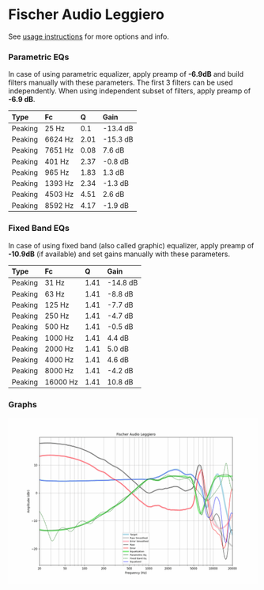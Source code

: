 # Fischer Audio Leggiero
See [usage instructions](https://github.com/jaakkopasanen/AutoEq#usage) for more options and info.

### Parametric EQs
In case of using parametric equalizer, apply preamp of **-6.9dB** and build filters manually
with these parameters. The first 3 filters can be used independently.
When using independent subset of filters, apply preamp of **-6.9 dB**.

| Type    | Fc      |    Q | Gain     |
|:--------|:--------|:-----|:---------|
| Peaking | 25 Hz   | 0.1  | -13.4 dB |
| Peaking | 6624 Hz | 2.01 | -15.3 dB |
| Peaking | 7651 Hz | 0.08 | 7.6 dB   |
| Peaking | 401 Hz  | 2.37 | -0.8 dB  |
| Peaking | 965 Hz  | 1.83 | 1.3 dB   |
| Peaking | 1393 Hz | 2.34 | -1.3 dB  |
| Peaking | 4503 Hz | 4.51 | 2.6 dB   |
| Peaking | 8592 Hz | 4.17 | -1.9 dB  |

### Fixed Band EQs
In case of using fixed band (also called graphic) equalizer, apply preamp of **-10.9dB**
(if available) and set gains manually with these parameters.

| Type    | Fc       |    Q | Gain     |
|:--------|:---------|:-----|:---------|
| Peaking | 31 Hz    | 1.41 | -14.8 dB |
| Peaking | 63 Hz    | 1.41 | -8.8 dB  |
| Peaking | 125 Hz   | 1.41 | -7.7 dB  |
| Peaking | 250 Hz   | 1.41 | -4.7 dB  |
| Peaking | 500 Hz   | 1.41 | -0.5 dB  |
| Peaking | 1000 Hz  | 1.41 | 4.4 dB   |
| Peaking | 2000 Hz  | 1.41 | 5.0 dB   |
| Peaking | 4000 Hz  | 1.41 | 4.6 dB   |
| Peaking | 8000 Hz  | 1.41 | -4.2 dB  |
| Peaking | 16000 Hz | 1.41 | 10.8 dB  |

### Graphs
![](./Fischer%20Audio%20Leggiero.png)